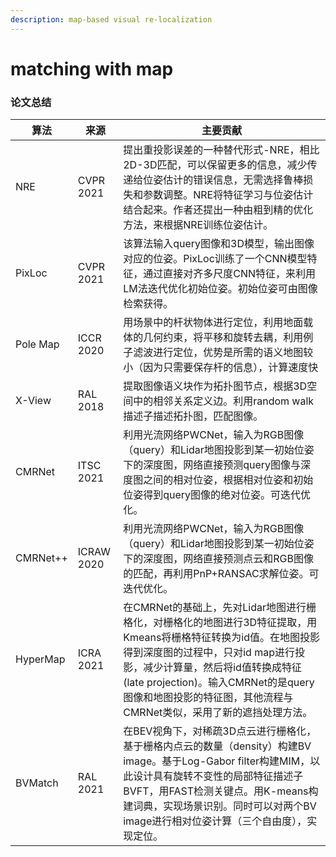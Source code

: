 ```yaml
---
description: map-based visual re-localization
---
```


# matching with map

### 论文总结

| 算法       | 来源         | 主要贡献                                                                                                                                                                               |
| -------- | ---------- | ---------------------------------------------------------------------------------------------------------------------------------------------------------------------------------- |
| NRE      | CVPR 2021  | 提出重投影误差的一种替代形式-NRE，相比2D-3D匹配，可以保留更多的信息，减少传递给位姿估计的错误信息，无需选择鲁棒损失和参数调整。NRE将特征学习与位姿估计结合起来。作者还提出一种由粗到精的优化方法，来根据NRE训练位姿估计。                                                               |
| PixLoc   | CVPR 2021  | 该算法输入query图像和3D模型，输出图像对应的位姿。PixLoc训练了一个CNN模型特征，通过直接对齐多尺度CNN特征，来利用LM法迭代优化初始位姿。初始位姿可由图像检索获得。                                                                                         |
| Pole Map | ICCR 2020  | 用场景中的杆状物体进行定位，利用地面载体的几何约束，将平移和旋转去耦，利用例子滤波进行定位，优势是所需的语义地图较小（因为只需要保存杆的信息），计算速度快                                                                                                      |
| X-View   | RAL 2018   | 提取图像语义块作为拓扑图节点，根据3D空间中的相邻关系定义边。利用random walk描述子描述拓扑图，匹配图像。                                                                                                                         |
| CMRNet   | ITSC 2021  | 利用光流网络PWCNet，输入为RGB图像（query）和Lidar地图投影到某一初始位姿下的深度图，网络直接预测query图像与深度图之间的相对位姿，根据相对位姿和初始位姿得到query图像的绝对位姿。可迭代优化。                                                                       |
| CMRNet++ | ICRAW 2020 | 利用光流网络PWCNet，输入为RGB图像（query）和Lidar地图投影到某一初始位姿下的深度图，网络直接预测点云和RGB图像的匹配，再利用PnP+RANSAC求解位姿。可迭代优化。                                                                                      |
| HyperMap |  ICRA 2021 | 在CMRNet的基础上，先对Lidar地图进行栅格化，对栅格化的地图进行3D特征提取，用Kmeans将栅格特征转换为id值。在地图投影得到深度图的过程中，只对id map进行投影，减少计算量，然后将id值转换成特征(late projection)。输入CMRNet的是query图像和地图投影的特征图，其他流程与CMRNet类似，采用了新的遮挡处理方法。 |
| BVMatch  | RAL 2021   | 在BEV视角下，对稀疏3D点云进行栅格化，基于栅格内点云的数量（density）构建BV image。基于Log-Gabor filter构建MIM，以此设计具有旋转不变性的局部特征描述子BVFT，用FAST检测关键点。用K-means构建词典，实现场景识别。同时可以对两个BV image进行相对位姿计算（三个自由度），实现定位。             |
